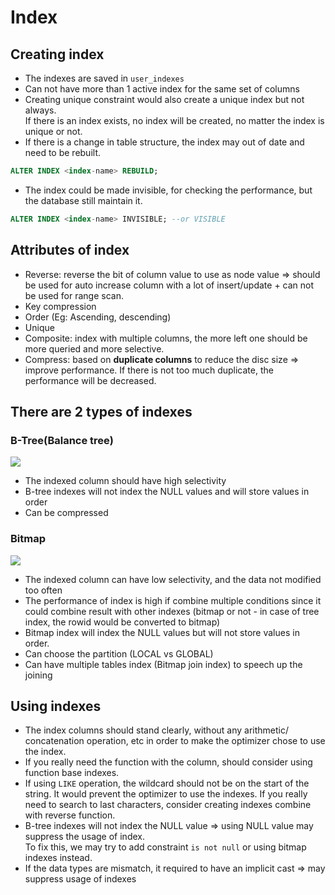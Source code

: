 # Index

## Creating index

* The indexes are saved in `user_indexes`
* Can not have more than 1 active index for the same set of columns
* Creating unique constraint would also create a unique index but not always.  
  If there is an index exists, no index will be created, no matter the index is unique or not.
* If there is a change in table structure, the index may out of date and need to be rebuilt.

```sql
ALTER INDEX <index-name> REBUILD;
```

* The index could be made invisible, for checking the performance, but the database still maintain it.

```sql
ALTER INDEX <index-name> INVISIBLE; --or VISIBLE
```

## Attributes of index

* Reverse: reverse the bit of column value to use as node value => should be used for auto increase column 
  with a lot of insert/update + can not be used for range scan.
* Key compression
* Order (Eg: Ascending, descending)
* Unique
* Composite: index with multiple columns, the more left one should be more queried and more selective.
* Compress: based on __duplicate columns__ to reduce the disc size => improve performance.
  If there is not too much duplicate, the performance will be decreased.

## There are 2 types of indexes

### B-Tree(Balance tree)

![](https://docs.oracle.com/cd/E11882_01/server.112/e40540/img/cncpt244.gif)

* The indexed column should have high selectivity
* B-tree indexes will not index the NULL values and will store values in order
* Can be compressed

### Bitmap

![](https://www.oreilly.com/library/view/oracle-essentials-oracle9i/0596001797/tagoreillycom20070221oreillyimages76620.png)

* The indexed column can have low selectivity, and the data not modified too often
* The performance of index is high if combine multiple conditions since it could combine result with other indexes 
  (bitmap or not - in case of tree index, the rowid would be converted to bitmap)
* Bitmap index will index the NULL values but will not store values in order.
* Can choose the partition (LOCAL vs GLOBAL)
* Can have multiple tables index (Bitmap join index) to speech up the joining

## Using indexes

* The index columns should stand clearly, without any arithmetic/ concatenation operation, etc
  in order to make the optimizer chose to use the index.
* If you really need the function with the column, should consider using function base indexes.
* If using `LIKE` operation, the wildcard should not be on the start of the string. It would prevent the optimizer to use the indexes.
  If you really need to search to last characters, consider creating indexes combine with reverse function.
* B-tree indexes will not index the NULL value => using NULL value may suppress the usage of index.  
  To fix this, we may try to add constraint `is not null` or using bitmap indexes instead.
* If the data types are mismatch, it required to have an implicit cast => may suppress usage of indexes
